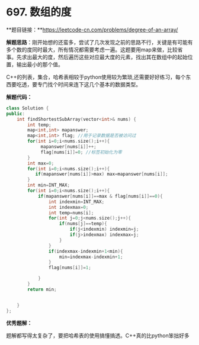 # 697. 数组的度

**题目链接：**https://leetcode-cn.com/problems/degree-of-an-array/

**解题思路**：刚开始想的还蛮多，尝试了几次发现之前的思路不行，关键是有可能有多个数的度同时最大，所有情况都需要考虑一遍。这题要用map来做，比较省事。先求出最大的度，然后遍历这些对应最大度的元素，找出其在数组中的起始位置，输出最小的那个值。

C++的列表，集合，哈希表相较于python使用较为繁琐,还需要好好练习，每个东西要吃透，要专门找个时间来连下这几个基本的数据类型。



**解题代码：**

```c++
class Solution {
public:
    int findShortestSubArray(vector<int>& nums) {
        int temp;
        map<int,int> mapanswer;
        map<int,int> flag; //用于记录数据是否被访问过
        for(int i=0;i<nums.size();i++){
             mapanswer[nums[i]]++;
             flag[nums[i]]=0; //标签初始化为零
        }
        int max=0;
        for(int i=0;i<nums.size();i++){
           if(mapanswer[nums[i]]>max) max=mapanswer[nums[i]];
        }
        int min=INT_MAX;
        for(int i=0;i<nums.size();i++){
            if(mapanswer[nums[i]]==max & flag[nums[i]]==0){
                int indexmin=INT_MAX;
                int indexmax=0;
                int temp=nums[i];
                for(int j=0;j<nums.size();j++){
                    if(nums[j]==temp){
                        if(j<indexmin) indexmin=j;
                        if(j>indexmax) indexmax=j;
                    }
                }
                if(indexmax-indexmin+1<min){
                    min=indexmax-indexmin+1;
                }
                flag[nums[i]]=1;

            }
        }
        return min;


    }
};
```

**优秀题解：**

题解都写得太复杂了，要把哈希表的使用搞懂搞透。C++真的比python笨拙好多